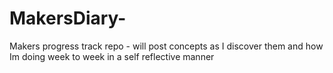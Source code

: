 # MakersDiary-
Makers progress track repo - will post concepts as I discover them and how Im doing week to week in a self reflective manner 
